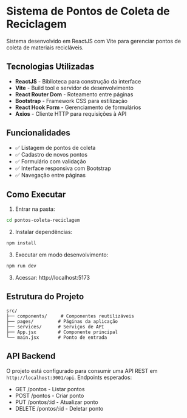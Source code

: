 # Sistema de Pontos de Coleta de Reciclagem

Sistema desenvolvido em ReactJS com Vite para gerenciar pontos de coleta de materiais recicláveis.

## Tecnologias Utilizadas

- **ReactJS** - Biblioteca para construção da interface
- **Vite** - Build tool e servidor de desenvolvimento
- **React Router Dom** - Roteamento entre páginas
- **Bootstrap** - Framework CSS para estilização
- **React Hook Form** - Gerenciamento de formulários
- **Axios** - Cliente HTTP para requisições à API

## Funcionalidades

- ✅ Listagem de pontos de coleta
- ✅ Cadastro de novos pontos
- ✅ Formulário com validação
- ✅ Interface responsiva com Bootstrap
- ✅ Navegação entre páginas

## Como Executar

1. Entrar na pasta:
```bash
cd pontos-coleta-reciclagem
```


2. Instalar dependências:
```bash
npm install
```
3. Executar em modo desenvolvimento:
```bash
npm run dev
```

3. Acessar: http://localhost:5173

## Estrutura do Projeto

```
src/
├── components/     # Componentes reutilizáveis
├── pages/         # Páginas da aplicação
├── services/      # Serviços de API
├── App.jsx        # Componente principal
└── main.jsx       # Ponto de entrada
```

## API Backend

O projeto está configurado para consumir uma API REST em `http://localhost:3001/api`.
Endpoints esperados:
- GET /pontos - Listar pontos
- POST /pontos - Criar ponto
- PUT /pontos/:id - Atualizar ponto
- DELETE /pontos/:id - Deletar ponto